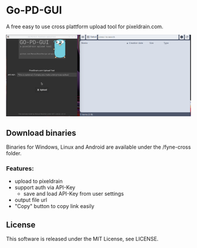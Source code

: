# Go-PD-GUI
A free easy to use cross plattform upload tool for pixeldrain.com.

![Go-PD](assets/go-pd-gui-example-upload.gif)

## Download binaries
Binaries for Windows, Linux and Android are available under the /fyne-cross folder.

### Features:

* upload to pixeldrain
* support auth via API-Key
  * save and load API-Key from user settings
* output file url
* "Copy" button to copy link easily

## License

This software is released under the MIT License, see LICENSE.